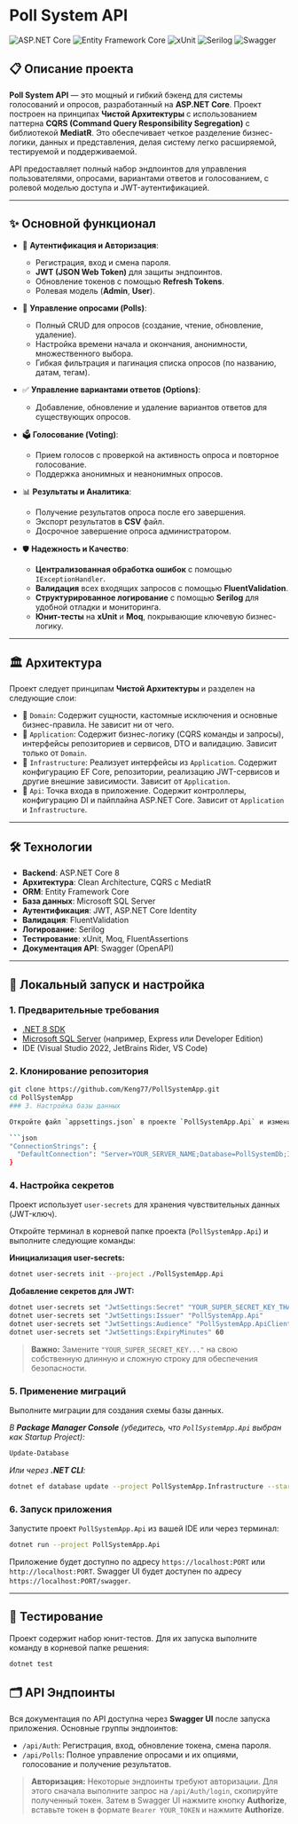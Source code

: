 # Poll System API

![ASP.NET Core](https://img.shields.io/badge/ASP.NET%20Core-5C2D91?style=for-the-badge&logo=.net&logoColor=white)
![Entity Framework Core](https://img.shields.io/badge/Entity%20Framework%20Core-512BD4?style=for-the-badge&logo=microsoft&logoColor=white)
![xUnit](https://img.shields.io/badge/xUnit-A881FF?style=for-the-badge&logo=xunit&logoColor=white)
![Serilog](https://img.shields.io/badge/Serilog-F9A825?style=for-the-badge&logo=nuget&logoColor=white)
![Swagger](https://img.shields.io/badge/Swagger-85EA2D?style=for-the-badge&logo=swagger&logoColor=black)



## 📋 Описание проекта

**Poll System API** — это мощный и гибкий бэкенд для системы голосований и опросов, разработанный на **ASP.NET Core**. Проект построен на принципах **Чистой Архитектуры** с использованием паттерна **CQRS (Command Query Responsibility Segregation)** с библиотекой **MediatR**. Это обеспечивает четкое разделение бизнес-логики, данных и представления, делая систему легко расширяемой, тестируемой и поддерживаемой.

API предоставляет полный набор эндпоинтов для управления пользователями, опросами, вариантами ответов и голосованием, с ролевой моделью доступа и JWT-аутентификацией.

---

## ✨ Основной функционал

-   🔐 **Аутентификация и Авторизация**:
    -   Регистрация, вход и смена пароля.
    -   **JWT (JSON Web Token)** для защиты эндпоинтов.
    -   Обновление токенов с помощью **Refresh Tokens**.
    -   Ролевая модель (**Admin**, **User**).

-   📝 **Управление опросами (Polls)**:
    -   Полный CRUD для опросов (создание, чтение, обновление, удаление).
    -   Настройка времени начала и окончания, анонимности, множественного выбора.
    -   Гибкая фильтрация и пагинация списка опросов (по названию, датам, тегам).

-   ✅ **Управление вариантами ответов (Options)**:
    -   Добавление, обновление и удаление вариантов ответов для существующих опросов.

-   🗳️ **Голосование (Voting)**:
    -   Прием голосов с проверкой на активность опроса и повторное голосование.
    -   Поддержка анонимных и неанонимных опросов.

-   📊 **Результаты и Аналитика**:
    -   Получение результатов опроса после его завершения.
    -   Экспорт результатов в **CSV** файл.
    -   Досрочное завершение опроса администратором.

-   🛡️ **Надежность и Качество**:
    -   **Централизованная обработка ошибок** с помощью `IExceptionHandler`.
    -   **Валидация** всех входящих запросов с помощью **FluentValidation**.
    -   **Структурированное логирование** с помощью **Serilog** для удобной отладки и мониторинга.
    -   **Юнит-тесты** на **xUnit** и **Moq**, покрывающие ключевую бизнес-логику.

---

## 🏛️ Архитектура

Проект следует принципам **Чистой Архитектуры** и разделен на следующие слои:

-   📁 `Domain`: Содержит сущности, кастомные исключения и основные бизнес-правила. Не зависит ни от чего.
-   📁 `Application`: Содержит бизнес-логику (CQRS команды и запросы), интерфейсы репозиториев и сервисов, DTO и валидацию. Зависит только от `Domain`.
-   📁 `Infrastructure`: Реализует интерфейсы из `Application`. Содержит конфигурацию EF Core, репозитории, реализацию JWT-сервисов и другие внешние зависимости. Зависит от `Application`.
-   📁 `Api`: Точка входа в приложение. Содержит контроллеры, конфигурацию DI и пайплайна ASP.NET Core. Зависит от `Application` и `Infrastructure`.

---

## 🛠️ Технологии

-   **Backend**: ASP.NET Core 8
-   **Архитектура**: Clean Architecture, CQRS с MediatR
-   **ORM**: Entity Framework Core
-   **База данных**: Microsoft SQL Server
-   **Аутентификация**: JWT, ASP.NET Core Identity
-   **Валидация**: FluentValidation
-   **Логирование**: Serilog
-   **Тестирование**: xUnit, Moq, FluentAssertions
-   **Документация API**: Swagger (OpenAPI)

---

## 🚀 Локальный запуск и настройка

### 1. Предварительные требования

-   [.NET 8 SDK](https://dotnet.microsoft.com/download/dotnet/8.0)
-   [Microsoft SQL Server](https://www.microsoft.com/sql-server/sql-server-downloads) (например, Express или Developer Edition)
-   IDE (Visual Studio 2022, JetBrains Rider, VS Code)

### 2. Клонирование репозитория

```bash
git clone https://github.com/Keng77/PollSystemApp.git
cd PollSystemApp
### 3. Настройка базы данных

Откройте файл `appsettings.json` в проекте `PollSystemApp.Api` и измените строку подключения `DefaultConnection` под вашу конфигурацию SQL Server.

```json
"ConnectionStrings": {
  "DefaultConnection": "Server=YOUR_SERVER_NAME;Database=PollSystemDb;Integrated Security=true;Trusted_Connection=True;TrustServerCertificate=True;"
}
```

### 4. Настройка секретов

Проект использует `user-secrets` для хранения чувствительных данных (JWT-ключ).

Откройте терминал в корневой папке проекта (`PollSystemApp.Api`) и выполните следующие команды:

**Инициализация user-secrets:**
```bash
dotnet user-secrets init --project ./PollSystemApp.Api
```

**Добавление секретов для JWT:**
```bash
dotnet user-secrets set "JwtSettings:Secret" "YOUR_SUPER_SECRET_KEY_THAT_IS_LONG_AND_COMPLEX"
dotnet user-secrets set "JwtSettings:Issuer" "PollSystemApp.Api"
dotnet user-secrets set "JwtSettings:Audience" "PollSystemApp.ApiClient"
dotnet user-secrets set "JwtSettings:ExpiryMinutes" 60
```
> **Важно:** Замените `"YOUR_SUPER_SECRET_KEY..."` на свою собственную длинную и сложную строку для обеспечения безопасности.

### 5. Применение миграций

Выполните миграции для создания схемы базы данных.

*В **Package Manager Console** (убедитесь, что `PollSystemApp.Api` выбран как Startup Project):*
```powershell
Update-Database
```

*Или через **.NET CLI**:*
```bash
dotnet ef database update --project PollSystemApp.Infrastructure --startup-project PollSystemApp.Api
```

### 6. Запуск приложения
Запустите проект `PollSystemApp.Api` из вашей IDE или через терминал:
```bash
dotnet run --project PollSystemApp.Api
```
Приложение будет доступно по адресу `https://localhost:PORT` или `http://localhost:PORT`. Swagger UI будет доступен по адресу `https://localhost:PORT/swagger`.

---

## 🧪 Тестирование
Проект содержит набор юнит-тестов. Для их запуска выполните команду в корневой папке решения:
```bash
dotnet test
```

## 🗂️ API Эндпоинты
Вся документация по API доступна через **Swagger UI** после запуска приложения. Основные группы эндпоинтов:

-   `/api/Auth`: Регистрация, вход, обновление токена, смена пароля.
-   `/api/Polls`: Полное управление опросами и их опциями, голосование и получение результатов.

> **Авторизация:** Некоторые эндпоинты требуют авторизации. Для этого сначала выполните запрос на `/api/Auth/login`, скопируйте полученный токен. Затем в Swagger UI нажмите кнопку **Authorize**, вставьте токен в формате `Bearer YOUR_TOKEN` и нажмите **Authorize**.
